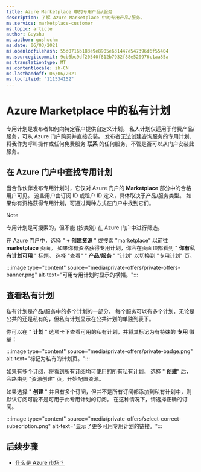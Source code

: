 ```yaml
---
title: Azure Marketplace 中的专用产品/服务
description: 了解 Azure Marketplace 中的专用产品/服务。
ms.service: marketplace-customer
ms.topic: article
author: Guyshu
ms.author: gushuchm
ms.date: 06/03/2021
ms.openlocfilehash: 55d0716b183e9e8905e631447e547396d6f55404
ms.sourcegitcommit: 9cb6bc9df20540f812b7932f88e520976c1aa85a
ms.translationtype: MT
ms.contentlocale: zh-CN
ms.lasthandoff: 06/06/2021
ms.locfileid: "111534152"
---
```

# <a name="private-plans-in-azure-marketplace"></a>Azure Marketplace 中的私有计划

专用计划是发布者如何向特定客户提供自定义计划。 私人计划仅适用于付费产品/服务，可从 Azure 门户购买并直接安装。 发布者无法创建咨询服务的专用计划、将我作为呼叫操作或任何免费服务 **联系** 的任何服务，不管是否可以从门户安装此服务。

## <a name="find-private-plans-in-the-azure-portal"></a>在 Azure 门户中查找专用计划

当合作伙伴发布专用计划时，它仅对 Azure 门户的 **Marketplace** 部分中的合格用户可见。 这些用户由订阅 ID 或租户 ID 定义，具体取决于产品/服务类型。 如果你有资格获得专用计划，可通过两种方式在门户中找到它们。

> [!NOTE]
> 专用计划是可搜索的，但不能 (按类别) 在 Azure 门户中进行筛选。

在 Azure 门户中，选择 " **+ 创建资源** " 或搜索 "marketplace" 以前往 **marketplace** 页面。 如果你有资格获得专用计划，你会在页面顶部看到 " **你有私有计划可用** " 标题。 选择 "查看" " **产品/服务** " "计划" 以切换到 "专用计划" 页。

:::image type="content" source="media/private-offers/private-offers-banner.png" alt-text="可用专用计划时显示的横幅。":::

## <a name="review-private-plans"></a>查看私有计划

私有计划是产品/服务中的多个计划的一部分。 每个服务可以有多个计划，无论是公共的还是私有的，但私有计划显示在公共计划的单独列表下。

你可以在 " **计划** " 选项卡下查看可用的私有计划，并将其标记为有特殊的 **专用** 徽章：

:::image type="content" source="media/private-offers/private-badge.png" alt-text="标记为私有的计划页。":::

如果有多个订阅，将看到所有订阅均可使用的所有私有计划。 选择 " **创建**" 后，会路由到 "资源创建" 页，开始配置资源。

如果选择 " **创建** " 并且有多个订阅，但并不是所有订阅都添加到私有计划中，则默认订阅可能不是可用于此专用计划的订阅。 在这种情况下，请选择正确的订阅。

:::image type="content" source="media/private-offers/select-correct-subscription.png" alt-text="显示了更多可用专用计划的链接。":::

## <a name="next-steps"></a>后续步骤

- [什么是 Azure 市场？](azure-marketplace-overview.md)
